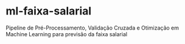 # ml-faixa-salarial
Pipeline de Pré-Processamento, Validação Cruzada e Otimização em Machine Learning para previsão da faixa salarial
